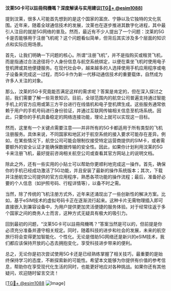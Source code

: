 **汶莱5G卡可以註冊飛機嗎？深度解读与实用建议[[TG💪+ @esim1088](https://t.me/s/esim1088)]**

提到汶莱，很多人可能首先想到的是这个国家的富庶、宁静以及它独特的文化氛围。近年来，随着全球通信技术的发展，汶莱也在逐步推进其数字化进程，其中最引人注目的就是5G网络的普及。然而，最近有不少人提出了一个问题：汶莱的5G卡是否能够用于注册飞机呢？这个问题看似简单，但背后其实涉及多个层面的知识点和实际应用场景。

首先，让我们明确一下问题的核心。所谓“注册飞机”，并不是指购买或租赁飞机，而是指通过合法途径将个人身份信息与航空系统绑定，以便在乘坐飞机时使用电子登机牌或其他便捷服务。在现代社会中，越来越多的人选择使用手机应用程序或电子设备来完成这一过程，而5G卡作为新一代移动通信技术的重要载体，自然成为许多人关注的对象。

那么，汶莱的5G卡究竟能否满足这样的需求呢？答案是肯定的，但在深入探讨之前，我们需要了解一些背景知识。目前，全球范围内的航空公司普遍支持通过智能手机上的官方应用或第三方平台进行在线值机和电子登机牌生成。这些服务通常依赖于用户的手机号码进行身份验证，并通过互联网传输相关信息至机场系统。因此，只要你的手机具备稳定的网络连接功能，理论上就可以实现这一目标。

然而，这里有一个关键点需要注意——并非所有的5G卡都适用于所有类型的飞机注册服务。具体来说，不同国家和地区对于航空系统的接入要求可能存在差异。例如，在某些情况下，航空公司可能会限制仅接受特定运营商提供的SIM卡，或者需要额外的安全认证才能确保数据传输的安全性。因此，如果你计划利用汶莱的5G卡来注册飞机，最好提前咨询相关航空公司或查看其官方网站上的说明文档。

除此之外，还有一些实用的小贴士可以帮助你更顺利地完成这一操作。首先，确保你的手机已经成功激活了5G功能，并且安装了最新的操作系统版本；其次，下载并注册航空公司提供的官方应用程序，熟悉各项功能的操作流程；最后，准备好必要的个人信息（如护照号码、行程详情等），以备不时之需。

当然，除了传统的飞机注册方式外，近年来还涌现出了一些创新性的解决方案。比如，基于eSIM技术的虚拟号码卡正在逐渐流行起来。这种卡片无需物理插入即可直接嵌入到兼容设备中，为用户提供更加灵活便捷的服务体验。对于经常往返于多个国家之间的商务人士而言，这种方式无疑具有极大的吸引力。

回到最初的问题，“汶莱5G卡可以註冊飛機嗎？”答案当然是可以的，但前提是你必须充分准备并遵守相关规定。同时，随着科技的进步和社会的发展，未来的航空旅行将会变得更加智能化、个性化。无论是借助5G网络还是新兴的eSIM技术，我们都应该保持开放的心态去拥抱变化，享受科技进步带来的便利。

总之，无论你是初次尝试使用5G卡还是已经熟练掌握了相关技巧，最重要的是始终保持学习的态度，不断探索新的可能性。希望本文能够为你提供有价值的参考信息，帮助你在享受现代化生活的同时，也能更好地应对各种挑战。如果你还有其他疑问，欢迎随时留言交流！

[[TG💪+ @esim1088](https://t.me/s/esim1088) ![Image](https://i.postimg.cc/4NQfJmqS/Snipaste-2025-05-13-00-14-12.png)]